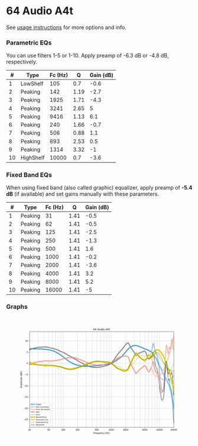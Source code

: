 # 64 Audio A4t
See [usage instructions](https://github.com/jaakkopasanen/AutoEq#usage) for more options and info.

### Parametric EQs
You can use filters 1-5 or 1-10. Apply preamp of -6.3 dB or -4.8 dB, respectively.

|   # | Type      |   Fc (Hz) |    Q |   Gain (dB) |
|-----|-----------|-----------|------|-------------|
|   1 | LowShelf  |       105 | 0.7  |        -0.6 |
|   2 | Peaking   |       142 | 1.19 |        -2.7 |
|   3 | Peaking   |      1925 | 1.71 |        -4.3 |
|   4 | Peaking   |      3241 | 2.65 |         5   |
|   5 | Peaking   |      9416 | 1.13 |         6.1 |
|   6 | Peaking   |       240 | 1.66 |        -0.7 |
|   7 | Peaking   |       506 | 0.88 |         1.1 |
|   8 | Peaking   |       893 | 2.53 |         0.5 |
|   9 | Peaking   |      1314 | 3.32 |        -1   |
|  10 | HighShelf |     10000 | 0.7  |        -3.6 |

### Fixed Band EQs
When using fixed band (also called graphic) equalizer, apply preamp of **-5.4 dB** (if available) and set gains manually with these parameters.

|   # | Type    |   Fc (Hz) |    Q |   Gain (dB) |
|-----|---------|-----------|------|-------------|
|   1 | Peaking |        31 | 1.41 |        -0.5 |
|   2 | Peaking |        62 | 1.41 |        -0.5 |
|   3 | Peaking |       125 | 1.41 |        -2.5 |
|   4 | Peaking |       250 | 1.41 |        -1.3 |
|   5 | Peaking |       500 | 1.41 |         1.6 |
|   6 | Peaking |      1000 | 1.41 |        -0.2 |
|   7 | Peaking |      2000 | 1.41 |        -3.6 |
|   8 | Peaking |      4000 | 1.41 |         3.2 |
|   9 | Peaking |      8000 | 1.41 |         5.2 |
|  10 | Peaking |     16000 | 1.41 |        -5   |

### Graphs
![](./64%20Audio%20A4t.png)
